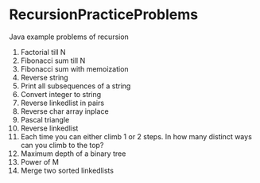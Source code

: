 # RecursionPracticeProblems
Java example problems of recursion

1) Factorial till N
2) Fibonacci sum till N
3) Fibonacci sum with memoization
4) Reverse string
5) Print all subsequences of a string
6) Convert integer to string
7) Reverse linkedlist in pairs
8) Reverse char array inplace
9) Pascal triangle
10) Reverse linkedlist
11) Each time you can either climb 1 or 2 steps. In how many distinct ways can you climb to the top?
12) Maximum depth of a binary tree
13) Power of M
14) Merge two sorted linkedlists
